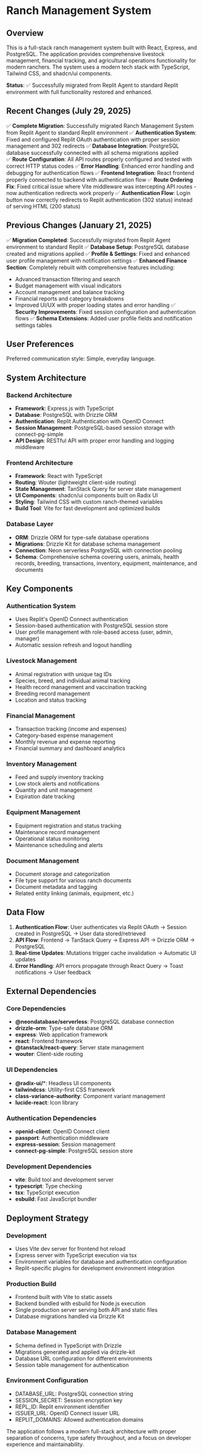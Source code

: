 # Ranch Management System

## Overview

This is a full-stack ranch management system built with React, Express, and PostgreSQL. The application provides comprehensive livestock management, financial tracking, and agricultural operations functionality for modern ranchers. The system uses a modern tech stack with TypeScript, Tailwind CSS, and shadcn/ui components.

**Status**: ✅ Successfully migrated from Replit Agent to standard Replit environment with full functionality restored and enhanced.

## Recent Changes (July 29, 2025)

✅ **Complete Migration**: Successfully migrated Ranch Management System from Replit Agent to standard Replit environment
✅ **Authentication System**: Fixed and configured Replit OAuth authentication with proper session management and 302 redirects
✅ **Database Integration**: PostgreSQL database successfully connected with all schema migrations applied  
✅ **Route Configuration**: All API routes properly configured and tested with correct HTTP status codes
✅ **Error Handling**: Enhanced error handling and debugging for authentication flows
✅ **Frontend Integration**: React frontend properly connected to backend with authentication flow
✅ **Route Ordering Fix**: Fixed critical issue where Vite middleware was intercepting API routes - now authentication redirects work properly
✅ **Authentication Flow**: Login button now correctly redirects to Replit authentication (302 status) instead of serving HTML (200 status)

## Previous Changes (January 21, 2025)

✅ **Migration Completed**: Successfully migrated from Replit Agent environment to standard Replit
✅ **Database Setup**: PostgreSQL database created and migrations applied
✅ **Profile & Settings**: Fixed and enhanced user profile management with notification settings
✅ **Enhanced Finance Section**: Completely rebuilt with comprehensive features including:
  - Advanced transaction filtering and search
  - Budget management with visual indicators
  - Account management and balance tracking
  - Financial reports and category breakdowns
  - Improved UI/UX with proper loading states and error handling
✅ **Security Improvements**: Fixed session configuration and authentication flows
✅ **Schema Extensions**: Added user profile fields and notification settings tables

## User Preferences

Preferred communication style: Simple, everyday language.

## System Architecture

### Backend Architecture
- **Framework**: Express.js with TypeScript
- **Database**: PostgreSQL with Drizzle ORM
- **Authentication**: Replit Authentication with OpenID Connect
- **Session Management**: PostgreSQL-based session storage with connect-pg-simple
- **API Design**: RESTful API with proper error handling and logging middleware

### Frontend Architecture
- **Framework**: React with TypeScript
- **Routing**: Wouter (lightweight client-side routing)
- **State Management**: TanStack Query for server state management
- **UI Components**: shadcn/ui components built on Radix UI
- **Styling**: Tailwind CSS with custom ranch-themed variables
- **Build Tool**: Vite for fast development and optimized builds

### Database Layer
- **ORM**: Drizzle ORM for type-safe database operations
- **Migrations**: Drizzle Kit for database schema management
- **Connection**: Neon serverless PostgreSQL with connection pooling
- **Schema**: Comprehensive schema covering users, animals, health records, breeding, transactions, inventory, equipment, maintenance, and documents

## Key Components

### Authentication System
- Uses Replit's OpenID Connect authentication
- Session-based authentication with PostgreSQL session store
- User profile management with role-based access (user, admin, manager)
- Automatic session refresh and logout handling

### Livestock Management
- Animal registration with unique tag IDs
- Species, breed, and individual animal tracking
- Health record management and vaccination tracking
- Breeding record management
- Location and status tracking

### Financial Management
- Transaction tracking (income and expenses)
- Category-based expense management
- Monthly revenue and expense reporting
- Financial summary and dashboard analytics

### Inventory Management
- Feed and supply inventory tracking
- Low stock alerts and notifications
- Quantity and unit management
- Expiration date tracking

### Equipment Management
- Equipment registration and status tracking
- Maintenance record management
- Operational status monitoring
- Maintenance scheduling and alerts

### Document Management
- Document storage and categorization
- File type support for various ranch documents
- Document metadata and tagging
- Related entity linking (animals, equipment, etc.)

## Data Flow

1. **Authentication Flow**: User authenticates via Replit OAuth → Session created in PostgreSQL → User data stored/retrieved
2. **API Flow**: Frontend → TanStack Query → Express API → Drizzle ORM → PostgreSQL
3. **Real-time Updates**: Mutations trigger cache invalidation → Automatic UI updates
4. **Error Handling**: API errors propagate through React Query → Toast notifications → User feedback

## External Dependencies

### Core Dependencies
- **@neondatabase/serverless**: PostgreSQL database connection
- **drizzle-orm**: Type-safe database ORM
- **express**: Web application framework
- **react**: Frontend framework
- **@tanstack/react-query**: Server state management
- **wouter**: Client-side routing

### UI Dependencies
- **@radix-ui/***: Headless UI components
- **tailwindcss**: Utility-first CSS framework
- **class-variance-authority**: Component variant management
- **lucide-react**: Icon library

### Authentication Dependencies
- **openid-client**: OpenID Connect client
- **passport**: Authentication middleware
- **express-session**: Session management
- **connect-pg-simple**: PostgreSQL session store

### Development Dependencies
- **vite**: Build tool and development server
- **typescript**: Type checking
- **tsx**: TypeScript execution
- **esbuild**: Fast JavaScript bundler

## Deployment Strategy

### Development
- Uses Vite dev server for frontend hot reload
- Express server with TypeScript execution via tsx
- Environment variables for database and authentication configuration
- Replit-specific plugins for development environment integration

### Production Build
- Frontend built with Vite to static assets
- Backend bundled with esbuild for Node.js execution
- Single production server serving both API and static files
- Database migrations handled via Drizzle Kit

### Database Management
- Schema defined in TypeScript with Drizzle
- Migrations generated and applied via drizzle-kit
- Database URL configuration for different environments
- Session table management for authentication

### Environment Configuration
- DATABASE_URL: PostgreSQL connection string
- SESSION_SECRET: Session encryption key
- REPL_ID: Replit environment identifier
- ISSUER_URL: OpenID Connect issuer URL
- REPLIT_DOMAINS: Allowed authentication domains

The application follows a modern full-stack architecture with proper separation of concerns, type safety throughout, and a focus on developer experience and maintainability.